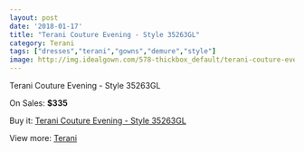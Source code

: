 ```yaml
---
layout: post
date: '2018-01-17'
title: "Terani Couture Evening - Style 35263GL"
category: Terani
tags: ["dresses","terani","gowns","demure","style"]
image: http://img.idealgown.com/578-thickbox_default/terani-couture-evening-style-35263gl.jpg
---
```

Terani Couture Evening - Style 35263GL

On Sales: **$335**
<a href="https://www.idealgown.com/en/terani/226-terani-couture-evening-style-35263gl.html"><amp-img layout="responsive" width="600" height="600" src="//img.idealgown.com/578-thickbox_default/terani-couture-evening-style-35263gl.jpg" alt="Terani Couture Evening - Style 35263GL 0" /></a>
<a href="https://www.idealgown.com/en/terani/226-terani-couture-evening-style-35263gl.html"><amp-img layout="responsive" width="600" height="600" src="//img.idealgown.com/579-thickbox_default/terani-couture-evening-style-35263gl.jpg" alt="Terani Couture Evening - Style 35263GL 1" /></a>

Buy it: [Terani Couture Evening - Style 35263GL](https://www.idealgown.com/en/terani/226-terani-couture-evening-style-35263gl.html "Terani Couture Evening - Style 35263GL")

View more: [Terani](https://www.idealgown.com/en/4-terani "Terani")